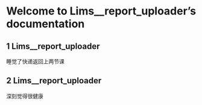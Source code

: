 # Welcome to Lims__report_uploader’s documentation

## 1 Lims__report_uploader
睡觉了快递返回上两节课

## 2 Lims__report_uploader
深刻觉得很健康
